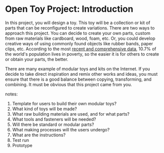 # Open Toy Project: Introduction

In this project, you will design a toy. This toy will be a collection or kit of parts that can be reconfigured to create variations. There are two ways to approach this project. You can decide to create your own parts, custom from raw materials like cardboard, wood, foam, etc. Or, you could develop creative ways of using commonly found objects like rubber bands, paper clips, etc. According to the most [recent and comprehensive data](http://www.worldbank.org/en/publication/poverty-and-shared-prosperity), 10.7% of the world's population lives in poverty, so the easier it is for others to create or obtain your parts, the better. 

There are many example of modular toys and kits on the Internet. If you decide to take direct inspiration and remix other works and ideas, you must ensure that there is a good balance between copying, transforming, and combining. It must be obvious that this project came from you.






notes:
1. Template for users to build their own modular toys?
2. What kind of toys will be made?
3. What raw building materials are used, and for what parts?
4. What tools and fasteners will be needed?
5. Will there be standard or modular parts?
4. What making processes will the users undergo?
3. What are the instructions? 
4. Test run
5. Prototype